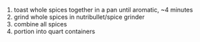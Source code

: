 1. toast whole spices together in a pan until aromatic, \~4 minutes
1. grind whole spices in nutribullet/spice grinder
1. combine all spices
1. portion into quart containers
